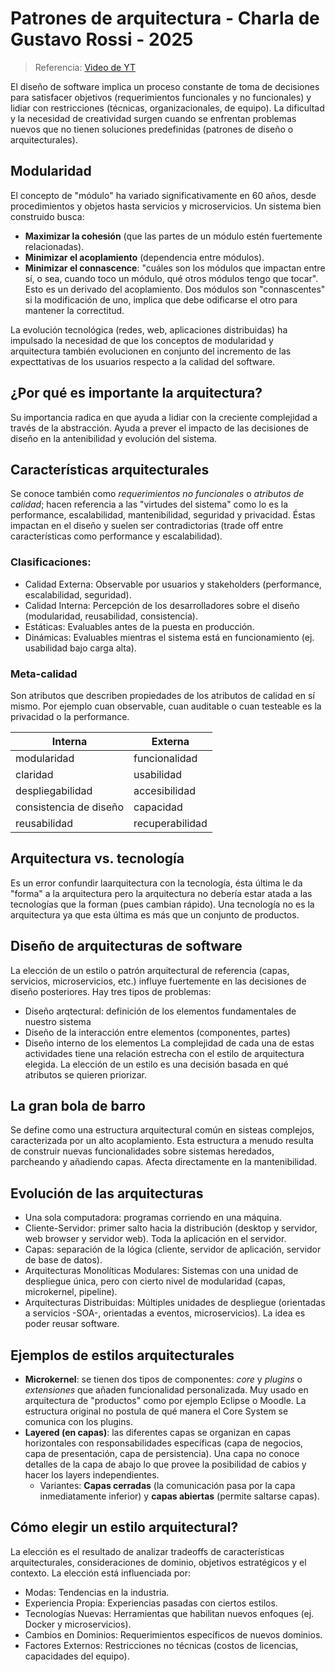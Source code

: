 # Patrones de arquitectura - Charla de Gustavo Rossi - 2025

> Referencia: [Video de YT](https://www.youtube.com/watch?v=f6VwGtpATac&ab_channel=LuisMarianoBibb%C3%B3)

El diseño de software implica un proceso constante de toma de decisiones para satisfacer objetivos (requerimientos funcionales y no funcionales) y lidiar con restricciones (técnicas, organizacionales, de equipo).
La dificultad y la necesidad de creatividad surgen cuando se enfrentan problemas nuevos que no tienen soluciones predefinidas (patrones de diseño o arquitecturales).

## Modularidad
El concepto de "módulo" ha variado significativamente en 60 años, desde procedimientos y objetos hasta servicios y microservicios.
Un sistema bien construido busca:
- **Maximizar la cohesión** (que las partes de un módulo estén fuertemente relacionadas).
- **Minimizar el acoplamiento** (dependencia entre módulos).
- **Minimizar el connascence**: "cuáles son los módulos que impactan entre sí, o sea, cuando toco un módulo, qué otros módulos tengo que tocar". Esto es un derivado del acoplamiento. Dos módulos son "connascentes" si la modificación de uno, implica que debe odificarse el otro para mantener la correctitud. 

La evolución tecnológica (redes, web, aplicaciones distribuidas) ha impulsado la necesidad de que los conceptos de modularidad y arquitectura también evolucionen en conjunto del incremento de las expecttativas de los usuarios respecto a la calidad del software.

## ¿Por qué es importante la arquitectura? 
Su importancia radica en que ayuda a lidiar con la creciente complejidad a través de la abstracción. Ayuda a prever el impacto de las decisiones de diseño en la antenibilidad y evolución del sistema. 

## Características arquitecturales
Se conoce también como _requerimientos no funcionales_ o _atributos de calidad_; hacen referencia a las "virtudes del sistema" como lo es la performance, escalabilidad, mantenibilidad, seguridad y privacidad. Éstas impactan en el diseño y suelen ser contradictorias (trade off entre características como performance y escalabilidad). 

### Clasificaciones: 
- Calidad Externa: Observable por usuarios y stakeholders (performance, escalabilidad, seguridad).
- Calidad Interna: Percepción de los desarrolladores sobre el diseño (modularidad, reusabilidad, consistencia).
- Estáticas: Evaluables antes de la puesta en producción.
- Dinámicas: Evaluables mientras el sistema está en funcionamiento (ej. usabilidad bajo carga alta).

### Meta-calidad
Son atributos que describen propiedades de los atributos de calidad en sí mismo. Por ejemplo cuan observable, cuan auditable o cuan testeable es la privacidad o la performance. 

| Interna | Externa |
| -- | -- |
| modularidad | funcionalidad |
| claridad | usabilidad|
| despliegabilidad | accesibilidad|
| consistencia de diseño | capacidad|
| reusabilidad | recuperabilidad |

## Arquitectura vs. tecnología
Es un error confundir laarquitectura con la tecnología, ésta última le da "forma" a la arquitectura pero la arquitectura no debería estar atada a las tecnologías que la forman (pues cambian rápido). Una tecnología no es la arquitectura ya que esta última es más que un conjunto de productos.

## Diseño de arquitecturas de software 
La elección de un estilo o patrón arquitectural de referencia (capas, servicios, microservicios, etc.) influye fuertemente en las decisiones de diseño posteriores. 
Hay tres tipos de problemas:
- Diseño arqtectural: definición de los elementos fundamentales de nuestro sistema
- Diseño de la interacción entre elementos (componentes, partes)
- Diseño interno de los elementos
La complejidad de cada una de estas actividades tiene una relación estrecha con el estilo de arquitectura elegida. La elección de un estilo es una decisión basada en qué atributos se quieren priorizar.

## La gran bola de barro
Se define como una estructura arquitectural común en sisteas complejos, caracterizada por un alto acoplamiento. Esta estructura a menudo resulta de construir nuevas funcionalidades sobre sistemas heredados, parcheando y añadiendo capas. Afecta directamente en la mantenibilidad. 

## Evolución de las arquitecturas 
- Una sola computadora: programas corriendo en una máquina.
- Cliente-Servidor: primer salto hacia la distribución (desktop y servidor, web browser y servidor web). Toda la aplicación en el servidor. 
- Capas: separación de la lógica (cliente, servidor de aplicación, servidor de base de datos).
- Arquitecturas Monolíticas Modulares: Sistemas con una unidad de despliegue única, pero con cierto nivel de modularidad (capas, microkernel, pipeline).
- Arquitecturas Distribuidas: Múltiples unidades de despliegue (orientadas a servicios -SOA-, orientadas a eventos, microservicios). La idea es poder reusar software. 

## Ejemplos de estilos arquitecturales
- **Microkernel**: se tienen dos tipos de componentes: _core_ y _plugins_ o _extensiones_ que añaden funcionalidad personalizada. Muy usado en arquitectura de "productos" como por ejemplo Eclipse o Moodle. La estructura original no postula de qué manera el Core System se comunica con los plugins. 
- **Layered (en capas)**: las diferentes capas se organizan en capas horizontales con responsabilidades específicas (capa de negocios, capa de presentación, capa de persistencia). Una capa no conoce detalles de la capa de abajo lo que provee la posibilidad de cabios y hacer los layers independientes. 
    - Variantes: **Capas cerradas** (la comunicación pasa por la capa inmediatamente inferior) y **capas abiertas** (permite saltarse capas).

## Cómo elegir un estilo arquitectural?
La elección es el resultado de analizar tradeoffs de características arquitecturales, consideraciones de dominio, objetivos estratégicos y el contexto.
La elección está influenciada por:
- Modas: Tendencias en la industria.
- Experiencia Propia: Experiencias pasadas con ciertos estilos.
- Tecnologías Nuevas: Herramientas que habilitan nuevos enfoques (ej. Docker y microservicios).
- Cambios en Dominios: Requerimientos específicos de nuevos dominios.
- Factores Externos: Restricciones no técnicas (costos de licencias, capacidades del equipo).
